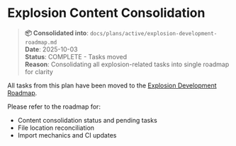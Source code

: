 # Explosion Content Consolidation

> **📦 Consolidated into**: `docs/plans/active/explosion-development-roadmap.md`  
> **Date**: 2025-10-03  
> **Status**: COMPLETE - Tasks moved  
> **Reason**: Consolidating all explosion-related tasks into single roadmap for clarity

All tasks from this plan have been moved to the [Explosion Development Roadmap](explosion-development-roadmap.md#-consolidated-tasks-from-related-plans).

Please refer to the roadmap for:
- Content consolidation status and pending tasks
- File location reconciliation
- Import mechanics and CI updates
